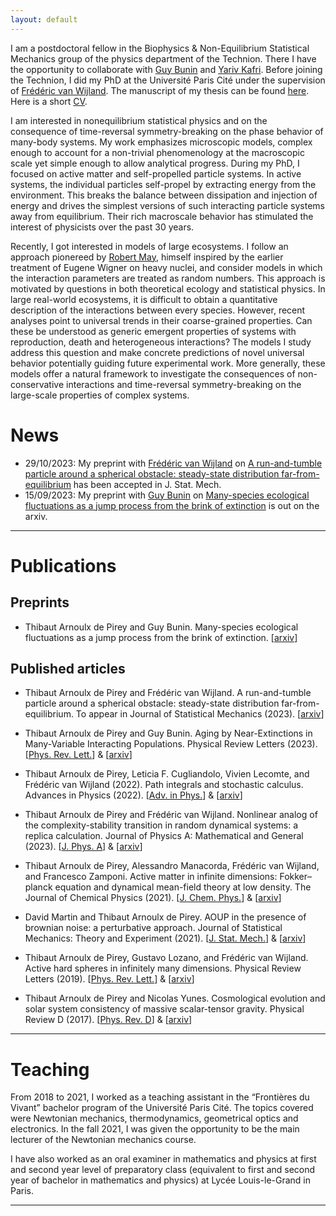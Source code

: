 ```yaml
---
layout: default
---
```


I am a postdoctoral fellow in the Biophysics & Non-Equilibrium Statistical Mechanics group of the physics department of the Technion. There I have the opportunity to collaborate with [Guy Bunin](https://phsites.technion.ac.il/bunin/) and [Yariv Kafri](https://phsites.technion.ac.il/kafri/). Before joining the Technion, I did my PhD at the Université Paris Cité under the supervision of [Frédéric van Wijland](https://sites.google.com/site/fvanwijland/home). The manuscript of my thesis can be found [here](https://thibaut-arnoulxdepirey.github.io/these_arnoulxdepirey.pdf). Here is a short [CV](https://thibaut-arnoulxdepirey.github.io/CV.pdf).

I am interested in nonequilibrium statistical physics and on the consequence of time-reversal symmetry-breaking on the phase behavior of many-body systems. My work emphasizes microscopic models, complex enough to account for a non-trivial phenomenology at the macroscopic scale yet simple enough to allow analytical progress. During my PhD, I focused on active matter and self-propelled particle systems. In active systems, the individual particles self-propel by extracting energy from the environment. This breaks the balance between dissipation and injection of energy and drives the simplest versions of such interacting particle systems away from equilibrium. Their rich macroscale behavior has stimulated the interest of physicists over the past 30 years. 

Recently, I got interested in models of large ecosystems. I follow an approach pionereed by [Robert May](https://www.nature.com/articles/238413a0), himself inspired by the earlier treatment of Eugene Wigner on heavy nuclei, and consider models in which the interaction parameters are treated as random numbers. This approach is motivated by questions in both theoretical ecology and statistical physics. In large real-world ecosystems, it is difficult to obtain a quantitative description of the interactions between every species. However, recent analyses point to universal trends in their coarse-grained properties. Can these be understood as generic emergent properties of systems with reproduction, death and heterogeneous interactions? The models I study address this question and make concrete predictions of novel universal behavior potentially guiding future experimental work. More generally, these models offer a natural framework to investigate the consequences of non-conservative interactions and time-reversal symmetry-breaking on the large-scale properties of complex systems.



<!-- Hi, my name’s Max! I’m a doctoral researcher at the University of Oldenburg’s Department of Philosophy. If you want to know more about me, feel free to take a look at [my education](./education.md), [my employment](./employment.md), [the things I’ve written](./publications.md), [the presentations I’ve held](./presentations.md), [the events I’ve organised](./events.md), or [the courses I’ve taught](./teaching.md). There is also information regarding [my services to the profession](./services.md) as well as [the grants and honours I’ve received](./financials.md). Most of this information can also be found bundled in my CV (of which you can find the most recent PDF in English [here](https://github.com/alephmembeth/curriculum-vitae/blob/main/english/cv_english.pdf) and in German [here](https://github.com/alephmembeth/curriculum-vitae/blob/main/german/cv_german.pdf)). 

* * *

<dl>
   <dt>Areas of Specialization:</dt>
      <dd>Experimental Philosophy, Need-Based Distributive Justice, Causation</dd>
   <dt>Areas of Competence:</dt>
      <dd>Distributive Justice, Philosophy of Science</dd>
   <dt>Areas of Interest:</dt>
      <dd>Metaphilosophy, Philosophy of Language</dd>
</dl>

* * * -->

# News

+ 29/10/2023: My preprint with [Frédéric van Wijland](https://sites.google.com/site/fvanwijland/home) on [A run-and-tumble particle around a spherical
obstacle: steady-state distribution far-from-equilibrium](https://arxiv.org/pdf/2207.04468.pdf) has been accepted in J. Stat. Mech. 
+ 15/09/2023: My preprint with [Guy Bunin](https://phsites.technion.ac.il/bunin/) on [Many-species ecological fluctuations as a jump process from the brink of extinction](https://arxiv.org/pdf/2306.13634.pdf) is out on the arxiv. 

<!--
<details>
<summary>Old news</summary>
<br>
<ul>
   <li>27/04/2020: <a href="https://www.hsu-hh.de/bedarfsgerechtigkeit/aktuelles/">“Sammelband ‘Empirical Research and Normative Theory’ erschienen”</a> (DFG Research Group FOR 2104)</li>
   <li>28/10/2019: <a href="https://www.presse.uni-oldenburg.de/mit/2019/362.html">“Von der Unendlichkeit, Lügnern und dem Hören. Ringvorlesung zu Paradoxien an der Universität Oldenburg”</a> (University of Oldenburg)</li>
   <li>25/09/2019: <a href="https://www.hsu-hh.de/bedarfsgerechtigkeit/aktuelles/">“Neuer Sammelband ‘Philosophie zwischen Sein und Sollen’ erschienen”</a> (DFG Research Group FOR 2104)</li>
   <li>18/04/2019: <a href="https://uol.de/en/news/article/schreiben-lernen-im-tandem-3250">“Besser schreiben im Tandem”</a> (University of Oldenburg)</li>
   <li>08/12/2017: <a href="https://karl-jaspers-gesellschaft.de/mind-the-gap-zur-vermittlung-normativer-theorie-und-empirischer-forschung-malte-meyerhuber-und-max-bauer/">“Mind the Gap. Zur Vermittlung normativer Theorie und empirischer Forschung”</a> (Karl-Jaspers-Gesellschaft)</li>
   <li>02/07/2015: <a href="https://www.presse.uni-oldenburg.de/mit/2015/280.html">“Was Begriffe für unser Leben bedeuten. Berliner Philosoph referiert über ‘Zeitbewusstsein und Sinn-Horizonte’”</a> (University of Oldenburg)</li>
   <li>25/02/2013: <a href="https://www.weser-kurier.de/landkreis-verden/abiturient-fuehrt-die-piraten-an-doc7e4913gfbq08adqf2a1">“Abiturient führt die Piraten an”</a> (Weser Kurier)</li>
   <li>21/01/2013: <a href="https://www.kreiszeitung.de/lokales/verden/mohr-spitze-2709087.html">“Mohr ist Spitze”</a> (Kreiszeitung)</li>
   <li>21/01/2013: <a href="https://www.kreiszeitung.de/lokales/verden/macht-rennen-kirchlinteln-2709092.html">“CDU macht das Rennen in Kirchlinteln”</a> (Kreiszeitung)</li>
   <li>18/01/2013: <a href="https://www.weser-kurier.de/landkreis-verden/teurer-wahlkampf-doc7e3gwmzp5ub15tuurfzw">“Teurer Wahlkampf”</a> (Weser Kurier)</li>
   <li>11/01/2013: <a href="https://www.weser-kurier.de/niedersachsen/tempolimit-auf-der-a1-bei-oyten-doc7e3gpq83ppk8vflkd73">“Tempolimit auf der A1 bei Oyten”</a> (Weser Kurier)</li>
   <li>11/01/2013: <a href="https://www.weser-kurier.de/niedersachsen/mehr-sicherheit-auf-den-schulwegen-doc7e3gpoycbbn1k3gvwiam">“Mehr Sicherheit auf den Schulwegen”</a> (Weser Kurier)</li>
   <li>11/01/2013: <a href="https://www.weser-kurier.de/niedersachsen/aerger-ueber-marode-radwege-doc7e3gpoupy4o1d1k96iyy">“Ärger über marode Radwege”</a> (Weser Kurier)</li>
   <li>11/01/2013: <a href="https://www.weser-kurier.de/niedersachsen/ein-buergerbus-fuer-oyten-doc7e3gpo5bc491h6fanfzw">“Ein Bürgerbus für Oyten”</a> (Weser Kurier)</li>
   <li>10/01/2013: <a href="https://www.kreiszeitung.de/lokales/verden/bildungschancen-grosses-streitthema-2693591.html">“Bildungschancen als großes Streitthema”</a> (Kreiszeitung)</li>
   <li>27/12/2012: <a href="https://www.kreiszeitung.de/lokales/verden/argumente-wahl-2678311.html">“Argumente zur Wahl”</a> (Kreiszeitung)</li>
   <li>29/11/2012: <a href="https://www.kreiszeitung.de/lokales/verden/aufwertung-pflege-2643073.html">“Aufwertung der Pflege”</a> (Kreiszeitung)</li>
   <li>20/04/2012: <a href="https://www.weser-kurier.de/region/drei-piraten-kueren-direktkandidaten-doc7e42wkfju7ngfqvg5ey">“Drei Piraten küren Direktkandidaten”</a> (Weser Kurier)</li>
</ul>
</details>
-->

* * *

# Publications

##  Preprints

+ Thibaut Arnoulx de Pirey and Guy Bunin. Many-species ecological fluctuations as a jump process from the brink of extinction. [[arxiv](https://arxiv.org/pdf/2306.13634.pdf)]

##  Published articles

+ Thibaut Arnoulx de Pirey and Frédéric van Wijland. A run-and-tumble particle around a spherical obstacle: steady-state distribution far-from-equilibrium. To appear in Journal of Statistical Mechanics (2023).  [[arxiv](https://arxiv.org/pdf/2207.04468.pdf)]

+ Thibaut Arnoulx de Pirey and Guy Bunin. Aging by Near-Extinctions in Many-Variable Interacting Populations. Physical Review Letters (2023).  [[Phys. Rev. Lett.](https://journals.aps.org/prl/abstract/10.1103/PhysRevLett.130.098401)] & [[arxiv](https://arxiv.org/pdf/2206.15229.pdf)]

+ Thibaut Arnoulx de Pirey, Leticia F. Cugliandolo, Vivien Lecomte, and Frédéric van Wijland (2022). Path integrals and stochastic calculus. Advances in Physics (2022).  [[Adv. in Phys.](https://www.tandfonline.com/doi/abs/10.1080/00018732.2023.2199229)] & [[arxiv](https://arxiv.org/pdf/2211.09470.pdf)]
  
+ Thibaut Arnoulx de Pirey and Frédéric van Wijland. Nonlinear analog of the complexity-stability transition in random dynamical systems: a replica calculation. Journal of Physics A: Mathematical and General  (2023).  [[J. Phys. A](https://iopscience.iop.org/article/10.1088/1751-8121/acad4c)] & [[arxiv](https://arxiv.org/pdf/2207.04468.pdf)]

+ Thibaut Arnoulx de Pirey, Alessandro Manacorda, Frédéric van Wijland, and Francesco Zamponi. Active matter in infinite dimensions: Fokker–planck equation and dynamical mean-field theory at low density. The Journal of Chemical Physics (2021). [[J. Chem. Phys.](https://aip.scitation.org/doi/abs/10.1063/5.0065893)] & [[arxiv](https://arxiv.org/abs/2108.02407)]

+ David Martin and Thibaut Arnoulx de Pirey. AOUP in the presence of brownian noise: a perturbative approach. Journal of Statistical Mechanics: Theory and Experiment (2021). [[J. Stat. Mech.](https://iopscience.iop.org/article/10.1088/1742-5468/abefe2)] & [[arxiv](https://arxiv.org/pdf/2009.13476.pdf)]

+ Thibaut Arnoulx de Pirey, Gustavo Lozano, and Frédéric van Wijland. Active hard spheres in infinitely many dimensions. Physical Review Letters (2019).  [[Phys. Rev. Lett.](https://journals.aps.org/prl/abstract/10.1103/PhysRevLett.123.260602)] & [[arxiv](https://arxiv.org/pdf/1910.03302.pdf)]

+ Thibaut Arnoulx de Pirey and Nicolas Yunes. Cosmological evolution and solar system consistency of massive scalar-tensor gravity. Physical Review D (2017).  [[Phys. Rev. D](https://journals.aps.org/prd/abstract/10.1103/PhysRevD.96.064040)] & [[arxiv](https://arxiv.org/pdf/1703.06341.pdf)]


* * *


# Teaching

From 2018 to 2021, I worked as a teaching assistant in the “Frontières du Vivant” bachelor program of the Université Paris Cité. The topics covered were Newtonian
mechanics, thermodynamics, geometrical optics and electronics. In the fall 2021, I was given the opportunity to be the main lecturer of the Newtonian mechanics course.

I have also worked as an oral examiner in mathematics and physics at first and second year level of preparatory class (equivalent to first and second year of bachelor in mathematics and physics) at Lycée Louis-le-Grand in Paris.

<!--
add once monograph is announced:

+ [Mark Alfano](https://researchers.mq.edu.au/en/persons/mark-alfano) (Macquarie University)
+ [Aurélien Allard](https://www.unige.ch/medecine/ieh2/welcome/staff/aurelien-allard/) (University of Geneva)
+ [Lucien Baumgartner](https://www.philosophie.uzh.ch/de/seminar/people/research/snsf_reuter/baumgartner.html) (University of Zurich)
+ [Florian Cova](https://www.unige.ch/cisa/center/members/cova-florian/) (University of Geneva)
+ [Paul Engelhardt](https://research-portal.uea.ac.uk/en/persons/paul-engelhardt) (University of East Anglia)
+ [Eugen Fischer](https://research-portal.uea.ac.uk/en/persons/eugen-fischer) (University of East Anglia)
+ [Kevin Reuter](https://www.philosophie.unibe.ch/ueber_uns/personen/reuter/index_ger.html) (University of Bern)
+ [Justin Sytsma](https://people.wgtn.ac.nz/justin.sytsma) (Victoria University of Wellington)
+ [Kyle Thompson](https://www.kthompsonphilosophy.com/) (Harvey Mudd College)
-->

* * *

